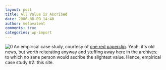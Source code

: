 ```yaml
---
layout: post
title: All Value Is Ascribed
date: 2006-08-09 14:40
author: metavalent
comments: true
categories: wp-import
---
```

<!--Lead Photo --><a href="http://oneredpaperclip.blogspot.com/"><img src="http://static.flickr.com/26/66016569_2a0f8ffcab_t.jpg" align="left" border="0" alt="0" /></a><!-- Commentary -->An empirical case study, courtesy of <a href="http://oneredpaperclip.blogspot.com/">one red paperclip</a>.  Yeah, it's old news, but worth reiterating anyway and stuffing away here in the archives; to which no sane person would ascribe the slightest value.  Hence, empirical case study #2: this site.
